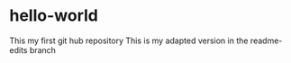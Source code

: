 # hello-world
This my first git hub repository
This is my adapted version in the readme-edits branch
